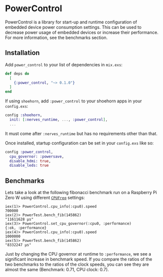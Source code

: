 # PowerControl

PowerControl is a library for start-up and runtime configuration of embedded device power consumption settings. This can be used to decrease power usage of embedded devices or increase their performance. For more information, see the benchmarks section.

## Installation

Add `power_control` to your list of dependencies in `mix.exs`:

```elixir
def deps do
  [
    {:power_control, "~> 0.1.0"}
  ]
end
```

If using `shoehorn`, add `:power_control` to your shoehorn apps in your `config.exs`:

```elixir
config :shoehorn,
  init: [:nerves_runtime, ..., :power_control],
  ...
```
It must come after `:nerves_runtime` but has no requirements other than that.

Once installed, startup configuration can be set in your `config.exs` like so:

```elixir
config :power_control,
  cpu_governor: :powersave,
  disable_hdmi: true,
  disable_leds: true
```

## Benchmarks

Lets take a look at the following fibonacci benchmark run on a Raspberry Pi Zero W using different [`CPUFreq`](https://www.kernel.org/doc/html/v4.15/admin-guide/pm/cpufreq.html) settings:

```
iex(1)> PowerControl.cpu_info(:cpu0).speed
700000
iex(2)> PowerTest.bench_fib(145862)
"11611628 μs"
iex(3)> PowerControl.set_cpu_governor(:cpu0, :performance)
{:ok, :performance}
iex(4)> PowerControl.cpu_info(:cpu0).speed
1000000
iex(5)> PowerTest.bench_fib(145862)
"8332247 μs"
```

Just by changing the CPU governor at runtime to `:performance`, we see a significant increase in benchmark speed. If you compare the ratios of the two benchmarks to the ratios of the clock speeds, you can see they are almost the same (Benchmark: 0.71, CPU clock: 0.7).
